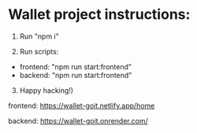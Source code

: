 # Wallet project instructions:

1) Run "npm i"

2) Run scripts:
  - frontend: "npm run start:frontend"
  - backend: "npm run start:frontend"
  
3) Happy hacking!)

frontend:
https://wallet-goit.netlify.app/home

backend:
https://wallet-goit.onrender.com/ 